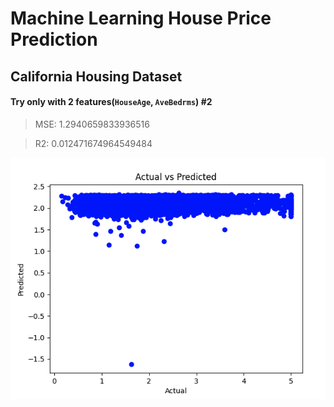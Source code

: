 # Machine Learning House Price Prediction

## California Housing Dataset

#### Try only with 2 features(`HouseAge`, `AveBedrms`) #2
   > MSE: 1.2940659833936516 

   > R2: 0.012471674964549484
  
  ![PR #2 Results](./assets/pr-2-image.png)